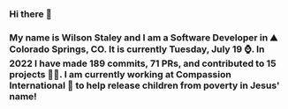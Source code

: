 ### Hi there 👋

### My name is Wilson Staley and I am a Software Developer in ⛰ Colorado Springs, CO.  It is currently Tuesday, July 19 ⌚. In 2022 I have made 189 commits, 71 PRs, and contributed to 15 projects 👨‍💻. I am currently working at Compassion International 🏢 to help release children from poverty in Jesus' name!